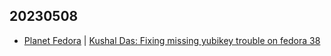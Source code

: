 ## 20230508
- [Planet Fedora](http://fedoraplanet.org/) | [Kushal Das: Fixing missing yubikey trouble on fedora 38](https://kushaldas.in/posts/fixing-missing-yubikey-trouble-on-fedora-38.html)

